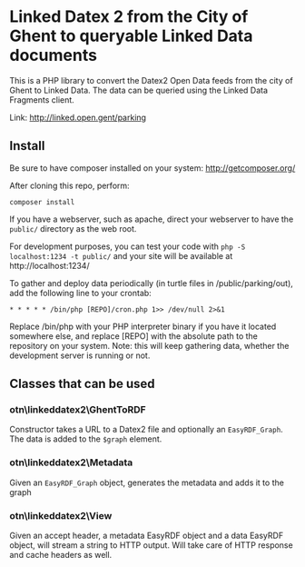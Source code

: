 # Linked Datex 2 from the City of Ghent to queryable Linked Data documents

This is a PHP library to convert the Datex2 Open Data feeds from the city of Ghent to Linked Data. The data can be queried using the Linked Data Fragments client.

Link: http://linked.open.gent/parking

## Install

Be sure to have composer installed on your system: http://getcomposer.org/

After cloning this repo, perform:
```
composer install
```

If you have a webserver, such as apache, direct your webserver to have the `public/` directory as the web root.

For development purposes, you can test your code with `php -S localhost:1234 -t public/` and your site will be available at http://localhost:1234/

To gather and deploy data periodically (in turtle files in /public/parking/out), add the following line to your crontab:

```
* * * * * /bin/php [REPO]/cron.php 1>> /dev/null 2>&1
```

Replace /bin/php with your PHP interpreter binary if you have it located somewhere else, and replace [REPO]
with the absolute path to the repository on your system. Note: this will keep gathering data, whether the development
server is running or not.

## Classes that can be used

### otn\linkeddatex2\GhentToRDF

Constructor takes a URL to a Datex2 file and optionally an `EasyRDF_Graph`. The data is added to the `$graph` element.

### otn\linkeddatex2\Metadata

Given an `EasyRDF_Graph` object, generates the metadata and adds it to the graph

### otn\linkeddatex2\View

Given an accept header, a metadata EasyRDF object and a data EasyRDF object, will stream a string to HTTP output. Will take care of HTTP response and cache headers as well.
